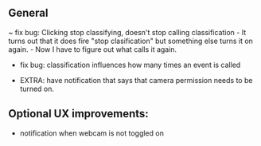 ## General
~ fix bug: Clicking stop classifying, doesn't stop calling classification
	- It turns out that it does fire "stop clasification" but something else turns it on again.
    	- Now I have to figure out what calls it again.
- fix bug: classification influences how many times an event is called

- EXTRA: have notification that says that camera permission needs to be turned on.

## Optional UX improvements:
- notification when webcam is not toggled on